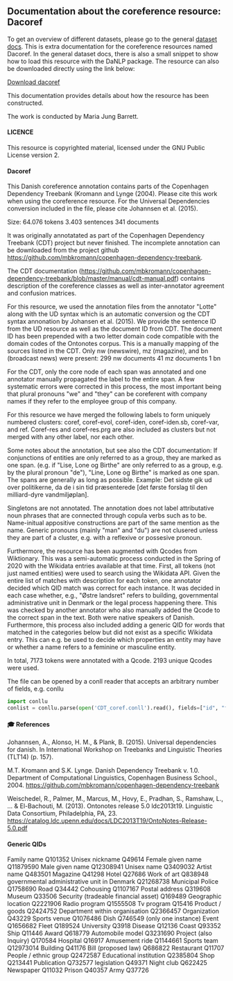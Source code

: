 ## Documentation about the coreference resource: Dacoref

 To get an overview of different datasets, please go to the general [dataset docs](datasets.md). This is extra documentation for the coreference resources named Dacoref. In the general dataset docs, there is also a small snippet to show how to load this resource with the DaNLP package. The resource can also be downloaded directly using the link below: 

[Download dacoref](http://danlp-downloads.alexandra.dk/datasets/dacoref.zip) 

This documentation provides details about how the resource has been constructed.

The work is conducted by Maria Jung Barrett.

#### LICENCE
This resource is copyrighted material, licensed under the GNU Public License version 2.

#### Dacoref

This Danish coreference annotation contains parts of the Copenhagen Dependency Treebank (Kromann and Lynge (2004). Please cite this work when using the coreference resource. For the Universal Dependencies conversion included in the file, please cite Johannsen et al. (2015).

Size:
64.076 tokens
3.403 sentences
341 documents

It was originally annotatated as part of the Copenhagen Dependency Treebank (CDT) project but never finished. The incomplete annotation can be downloaded from the project github https://github.com/mbkromann/copenhagen-dependency-treebank.

The CDT documentation (https://github.com/mbkromann/copenhagen-dependency-treebank/blob/master/manual/cdt-manual.pdf) contains description of the coreference classes as well as inter-annotator agreement and confusion matrices.

For this resource, we used the annotation files from the annotator "Lotte" along with the UD syntax which is an automatic conversion og the CDT syntax annonation by Johansen et al. (2015). We provide the sentence ID from the UD resource as well as the document ID from CDT. The document ID has been prepended with a two letter domain code compatible with the domain codes of the Ontonotes corpus. This is a manually mapping of the sources listed in the CDT. Only nw (newswire), mz (magazine), and bn (broadcast news) were present:
299 nw documents
41 mz documents
1 bn

For the CDT, only the core node of each span was annotated and one annotator manually propagated the label to the entire span. A few systematic errors were corrected in this process, the most important being that plural pronouns "we" and "they" can be coreferent with company names if they refer to the employee group of this company. 

For this resource we have merged the following labels to form uniquely numbered clusters: coref, coref-evol, coref-iden, coref-iden.sb, coref-var, and ref.
Coref-res and coref-res.prg are also included as clusters but not merged with any other label, nor each other.

Some notes about the annotation, but see also the CDT documentation:
If conjunctions of entities are only referred to as a group, they are marked as one span. (e.g. if "Lise, Lone og Birthe" are only referred to as a group, e.g. by the plural pronoun "de"), "Line, Lone og Birthe" is marked as one span.
The spans are generally as long as possible. Example: Det sidste gik ud over politikerne, da de i sin tid præsenterede [det første forslag til den milliard-dyre vandmiljøplan].

Singletons are not annotated. 
The annotation does not label attributative noun phrases that are connected through copula verbs such as to be. Name-initual appositive constructions are part of the same mention as the name.
Generic pronouns (mainly "man" and "du") are not clusered unless they are part of a cluster, e.g. with a reflexive or possesive pronoun.

Furthermore, the resource has been augmented with Qcodes from Wiktionary. This was a semi-automatic process conducted in the Spring of 2020 with the Wikidata entries available at that time.
First, all tokens (not just named entities) were used to search using the Wikidata API. 
Given the entire list of matches with description for each token, one annotator decided which QID match was correct for each instance. It was decided in each case whether, e.g., "Østre landsret" refers to building, governmental administrative unit in Denmark or the legal process happening there. 
This was checked by another annotator who also manually added the Qcode to the correct span in the text. Both were native speakers of Danish. Furthermore, this process also included adding a generic QID for words that matched in the categories below but did not exist as a specific Wikidata entry. This can e.g. be used to decide which properties an entity may have or whether a name refers to a feminine or masculine entity.

In total, 7173 tokens were annotated with a Qcode. 2193 unique Qcodes were used.

The file can be opened by a conll reader that accepts an arbitrary number of fields, e.g. conllu

```python
import conllu
conlist = conllu.parse(open('CDT_coref.conll').read(), fields=["id", "form", "lemma", "upos", 'xpos', 'feats', 'head', 'deprel','deps', 'misc', 'coref_id', 'coref_rel', 'doc_id', 'qid'])
```



#### 🎓 References

Johannsen, A., Alonso, H. M., & Plank, B. (2015). Universal dependencies for danish. In International Workshop on Treebanks and Linguistic Theories (TLT14) (p. 157).

M.T. Kromann and S.K. Lynge. Danish Dependency Treebank v. 1.0. Department of Computational Linguistics, Copenhagen Business School., 2004. https://github.com/mbkromann/copenhagen-dependency-treebank

Weischedel, R., Palmer, M., Marcus, M., Hovy, E., Pradhan, S., Ramshaw, L., ... & El-Bachouti, M. (2013). Ontonotes release 5.0 ldc2013t19. Linguistic Data Consortium, Philadelphia, PA, 23. https://catalog.ldc.upenn.edu/docs/LDC2013T19/OntoNotes-Release-5.0.pdf

#### Generic QIDs

Family name Q101352
Unisex nickname Q49614
Female given name Q11879590
Male given name Q12308941
Unisex name Q3409032
Artist name Q483501
Magazine Q41298
Hotel Q27686
Work of art Q838948
governmental administrative unit in Denmark	Q21268738
Municipal Police Q1758690
Road Q34442
Cohousing Q1107167
Postal address Q319608
Museum Q33506
Security (tradeable financial asset) Q169489
Geographic location Q2221906
Radio program Q1555508
Tv program Q15416
Product / goods Q2424752
Department within organisation Q2366457
Organization Q43229
Sports venue Q1076486
Dish Q746549 (only one instance)
Event Q1656682
Fleet Q189524
University Q3918
Disease Q12136
Coast Q93352
Ship Q11446
Award Q618779
Automobile model Q3231690
Project (also Inquiry)  Q170584
Hospital Q16917
Amusement ride Q1144661
Sports team Q12973014
Building Q41176
Bill (proposed law) Q686822
Restaurant Q11707
People / ethnic group Q2472587
Educational institution Q2385804
Shop Q213441
Publication Q732577
legislation Q49371
Night club Q622425
Newspaper Q11032
Prison Q40357
Army Q37726
